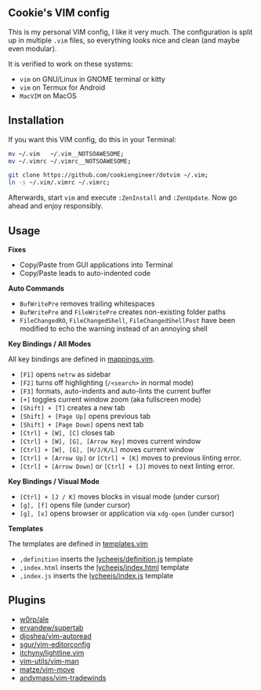 
## Cookie's VIM config

This is my personal VIM config, I like it very much.
The configuration is split up in multiple `.vim` files,
so everything looks nice and clean (and maybe even
modular).

It is verified to work on these systems:

- `vim` on GNU/Linux in GNOME terminal or kitty
- `vim` on Termux for Android
- `MacVIM` on MacOS


## Installation

If you want this VIM config, do this in your Terminal:

```bash
mv ~/.vim   ~/.vim__NOTSOAWESOME;
mv ~/.vimrc ~/.vimrc__NOTSOAWESOME;

git clone https://github.com/cookiengineer/dotvim ~/.vim;
ln -s ~/.vim/.vimrc ~/.vimrc;
```

Afterwards, start `vim` and execute `:ZenInstall` and `:ZenUpdate`.
Now go ahead and enjoy responsibly.


## Usage

**Fixes**

- Copy/Paste from GUI applications into Terminal
- Copy/Paste leads to auto-indented code

**Auto Commands**

- `BufWritePre` removes trailing whitespaces
- `BufWritePre` and `FileWritePre` creates non-existing folder paths
- `FileChangedRO`, `FileChangedShell`, `FileChangedShellPost` have been modified to echo the warning instead of an annoying shell


**Key Bindings / All Modes**

All key bindings are defined in [mappings.vim](./mappings.vim).

- `[F1]` opens `netrw` as sidebar
- `[F2]` turns off highlighting (`/<search>` in normal mode)
- `[F3]` formats, auto-indents and auto-lints the current buffer
- `[+]` toggles current window zoom (aka fullscreen mode)
- `[Shift] + [T]` creates a new tab
- `[Shift] + [Page Up]` opens previous tab
- `[Shift] + [Page Down]` opens next tab
- `[Ctrl] + [W], [C]` closes tab
- `[Ctrl] + [W], [G], [Arrow Key]` moves current window
- `[Ctrl] + [W], [G], [H/J/K/L]` moves current window
- `[Ctrl] + [Arrow Up]` or `[Ctrl] + [K]` moves to previous linting error.
- `[Ctrl] + [Arrow Down]` or `[Ctrl] + [J]` moves to next linting error.


**Key Bindings / Visual Mode**

- `[Ctrl] + [J / K]` moves blocks in visual mode (under cursor)
- `[g], [f]` opens file (under cursor)
- `[g], [x]` opens browser or application via `xdg-open` (under cursor)

**Templates**

The templates are defined in [templates.vim](./templates.vim)

- `,definition` inserts the [lycheejs/definition.js](./templates/lycheejs/definition.js) template
- `,index.html` inserts the [lycheejs/index.html](./templates/lycheejs/index.html) template
- `,index.js` inserts the [lycheejs/index.js](./templates/lycheejs/index.js) template


## Plugins


- [w0rp/ale](https://github.com/w0rp/ale)
- [ervandew/supertab](https://github.com/ervandew/supertab)
- [djoshea/vim-autoread](https://github.com/djoshea/vim-autoread)
- [sgur/vim-editorconfig](https://github.com/sgur/vim-editorconfig)
- [itchyny/lightline.vim](https://github.com/itchyny/lightline.vim)
- [vim-utils/vim-man](https://github.com/vim-utils/vim-man)
- [matze/vim-move](https://github.com/matze/vim-move)
- [andymass/vim-tradewinds](https://github.com/andymass/vim-tradewinds)

